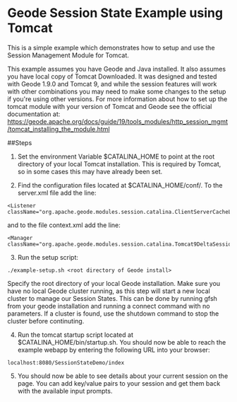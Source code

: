 <!--
Licensed to the Apache Software Foundation (ASF) under one or more
contributor license agreements.  See the NOTICE file distributed with
this work for additional information regarding copyright ownership.
The ASF licenses this file to You under the Apache License, Version 2.0
(the "License"); you may not use this file except in compliance with
the License.  You may obtain a copy of the License at

     http://www.apache.org/licenses/LICENSE-2.0

Unless required by applicable law or agreed to in writing, software
distributed under the License is distributed on an "AS IS" BASIS,
WITHOUT WARRANTIES OR CONDITIONS OF ANY KIND, either express or implied.
See the License for the specific language governing permissions and
limitations under the License.
-->

# Geode Session State Example using Tomcat

This is a simple example which demonstrates how to setup and use the Session Management Module for Tomcat.

This example assumes you have Geode and Java installed. It also assumes you have local copy of Tomcat Downloaded. 
It was designed and tested with Geode 1.9.0 and Tomcat 9, and while the session features will work with other combinations
you may need to make some changes to the setup if you're using other versions. For more information about how to set up
the tomcat module with your version of Tomcat and Geode see the official documentation at: 
https://geode.apache.org/docs/guide/19/tools_modules/http_session_mgmt/tomcat_installing_the_module.html

##Steps

1. Set the environment Variable $CATALINA_HOME to point at the root directory of your local Tomcat installation. This is required by 
Tomcat, so in some cases this may have already been set.

2. Find the configuration files located at $CATALINA_HOME/conf/. To the server.xml file add the line:
```
<Listener className="org.apache.geode.modules.session.catalina.ClientServerCacheLifecycleListener"/>
```

and to the file context.xml add the line:
```
<Manager className="org.apache.geode.modules.session.catalina.Tomcat9DeltaSessionManager"/> 
```
3. Run the setup script:
```
./example-setup.sh <root directory of Geode install>
```

Specify the root directory of your local Geode installation. Make sure you have no local Geode cluster running, as this step will start
a new local cluster to manage our Session States. This can be done by running gfsh from your geode installation and running a connect
command with no parameters. If a cluster is found, use the shutdown command to stop the cluster before continuting.

4. Run the tomcat startup script located at $CATALINA_HOME/bin/startup.sh. You should now be able to reach the example webapp by entering
the following URL into your browser:
```
localhost:8080/SessionStateDemo/index
```

5. You should now be able to see details about your current session on the page. You can add key/value pairs to your session and get them
back with the available input prompts. 
